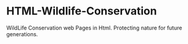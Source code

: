 # HTML-Wildlife-Conservation
WildLife Conservation web Pages in Html. Protecting nature for future generations.

